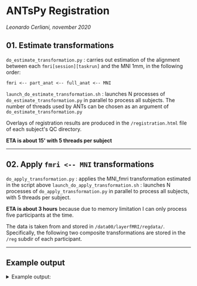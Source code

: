 # ANTsPy Registration
_Leonardo Cerliani, november 2020_

## 01. Estimate transformations
`do_estimate_transformation.py` : carries out estimation of the alignment between each `fmri[session][taskrun]` and the MNI 1mm, in the following order:

```
fmri <-- part_anat <-- full_anat <-- MNI
```

`launch_do_estimate_transformation.sh` : launches N processes of `do_estimate_transformation.py` in parallel to process all subjects. The number of threads used by ANTs can be chosen as an argument of `do_estimate_transformation.py`

Overlays of registration results are produced in the `/registration.html` file of each subject's QC directory.

__ETA is about 15' with 5 threads per subject__

---

## 02. Apply `fmri <-- MNI` transformations
`do_apply_transformation.py` : applies the MNI_fmri transformation estimated in the script above
`launch_do_apply_transformation.sh` : launches N processes of `do_apply_transformation.py` in parallel to process all subjects, with 5 threads per subject.

__ETA is about 3 hours__ because due to memory limitation I can only process five participants at the time.


The data is taken from and stored in `/data00/layerfMRI/regdata/`. Specifically, the following two composite transformations are stored in the `/reg` subdir of each participant.

---

## Example output

<details>
<summary>Example output:</summary>
<p>

```bash

regdata/sub_02
├── QC
│   ├── registration
│   │   ├── images
│   │   │   ├── fig001_sub_02_MNI_full.png
│   │   │   ├── fig002_sub_02_full_part_ses_01.png
│   │   │   ├── fig002_sub_02_full_part_ses_02.png
│   │   │   ├── fig003_sub_02_part_fmri_task_1_run_1.png
│   │   │   ├── fig003_sub_02_part_fmri_task_1_run_2.png
│   │   │   ├── fig003_sub_02_part_fmri_task_2_run_1.png
│   │   │   ├── fig003_sub_02_part_fmri_task_2_run_2.png
│   │   │   ├── fig003_sub_02_part_fmri_task_3_run_1.png
│   │   │   ├── fig003_sub_02_part_fmri_task_3_run_2.png
│   │   │   ├── fig003_sub_02_part_fmri_task_4_run_1.png
│   │   │   └── fig003_sub_02_part_fmri_task_4_run_2.png
│   │   ├── registration.html
│   │   └── registration.md
├── reg
│   ├── MNI_fmri_ses_01_task_1_run_1_comptx.nii.gz
│   ├── MNI_fmri_ses_01_task_1_run_2_comptx.nii.gz
│   ├── MNI_fmri_ses_01_task_2_run_1_comptx.nii.gz
│   ├── MNI_fmri_ses_01_task_2_run_2_comptx.nii.gz
│   ├── MNI_fmri_ses_02_task_3_run_1_comptx.nii.gz
│   ├── MNI_fmri_ses_02_task_3_run_2_comptx.nii.gz
│   ├── MNI_fmri_ses_02_task_4_run_1_comptx.nii.gz
│   ├── MNI_fmri_ses_02_task_4_run_2_comptx.nii.gz
│   ├── fmri_MNI_ses_01_task_1_run_1_comptx.nii.gz
│   ├── fmri_MNI_ses_01_task_1_run_2_comptx.nii.gz
│   ├── fmri_MNI_ses_01_task_2_run_1_comptx.nii.gz
│   ├── fmri_MNI_ses_01_task_2_run_2_comptx.nii.gz
│   ├── fmri_MNI_ses_02_task_3_run_1_comptx.nii.gz
│   ├── fmri_MNI_ses_02_task_3_run_2_comptx.nii.gz
│   ├── fmri_MNI_ses_02_task_4_run_1_comptx.nii.gz
│   └── fmri_MNI_ses_02_task_4_run_2_comptx.nii.gz
├── ses_01
│   └── func
│       ├── task_1_run_1_4D_MNI.nii.gz
│       ├── task_1_run_2_4D_MNI.nii.gz
│       ├── task_2_run_1_4D_MNI.nii.gz
│       ├── task_2_run_2_4D_MNI.nii.gz
└── ses_02
    └── func
        ├── task_3_run_1_4D_MNI.nii.gz
        ├── task_3_run_2_4D_MNI.nii.gz
        ├── task_4_run_1_4D_MNI.nii.gz
        ├── task_4_run_2_4D_MNI.nii.gz
```

</p>
</details>  


